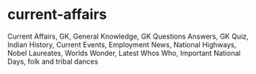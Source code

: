 current-affairs
===============

Current Affairs, GK, General Knowledge, GK Questions Answers, GK Quiz, Indian History, Current Events, Employment News, National Highways, Nobel Laureates, Worlds Wonder, Latest Whos Who, Important National Days, folk and tribal dances
